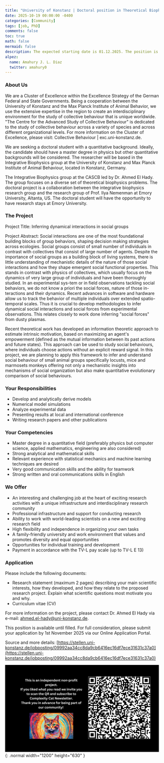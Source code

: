 ```yaml
---
title: "University of Konstanz | Doctoral position in Theoretical Biophysics"
date: 2025-10-19 00:00:00 -0400
categories: [Community]
tags: [job, PhD]
comments: false
toc: true
math: false
mermaid: false
description: The expected starting date is 01.12.2025. The position is for 3 years. In principle, this position can be divided into two part-time positions.
alpez:
  name: Amahury J. L. Diaz
  twitter: amahury0
---
```

### About Us
We are a Cluster of Excellence within the Excellence Strategy of the German Federal and State Governments. Being a cooperation between the University of Konstanz and the Max Planck Institute of Animal Behavior, we use the extensive expertise in the region to create an interdisciplinary environment for the study of collective behaviour that is unique worldwide. "The Centre for the Advanced Study of Collective Behaviour" is dedicated to the study of collective behaviour across a variety of species and across different organizational levels. For more information on the Cluster of Excellence, please visit: Collective Behaviour | exc.uni-konstanz.de.

We are seeking a doctoral student with a quantitative background. Ideally, the candidate should have a master degree in physics but other quantitative backgrounds will be considered. The researcher will be based in the Integrative Biophysics group at the University of Konstanz and Max Planck Institute of Animal Behaviour, located in Konstanz, Germany.

The Integrative Biophysics group at the CASCB led by Dr. Ahmed El Hady. The group focuses on a diverse set of theoretical biophysics problems. The doctoral project is a collaboration between the integrative biophysics research group and the research group of Prof. Ilya Nemenman at Emory University, Altanta, US. The doctoral student will have the opportunity to have research stays at Emory University.

### The Project
Project Title: Inferring dynamical interactions in social groups

Project Abstract: Social interactions are one of the most foundational building blocks of group behaviors, shaping decision making strategies across ecologies. Social groups consist of small number of individuals in contrast with collectives that consist of large number of agents. Despite the importance of social groups as a building block of living systems, there is little understanding of mechanistic details of the nature of those social interactions and how they shape emergent social functional properties. This stands in contrast with physics of collectives, which usually focus on the dynamics of very large group of individuals and have been thoroughly studied. In an experimental sys-tem or in field observations tackling social behaviors, we do not know a priori the social forces, nature of those in-teractions and their dynamics. Recent advances in software and hardware allow us to track the behavior of multiple individuals over extended spatio-temporal scales. Thus it is crucial to develop methodologies to infer dynamical social interactions and social forces from experimental observations. This relates closely to work done inferring "social forces" from dusty plasmas.

Recent theoretical work has developed an information theoretic approach to estimate intrinsic motivation, based on maximizing an agent's empowerment (defined as the mutual information between its past actions and future states). This approach can be used to study social behaviours, where individuals choose actions without an explicit reward signal. In this project, we are planning to apply this framework to infer and understand social behaviour of small animal groups specifically locusts, mice and marmosets monkeys offering not only a mechanistic insights into mechanisms of social organization but also make quantitative evolutionary comparison of social behaviours.

### Your Responsibilities
- Develop and analytically derive models
- Numerical model simulations
- Analyze experimental data
- Presenting results at local and international conference
- Writing research papers and other publications

### Your Competencies
- Master degree in a quantitative field (preferably physics but computer science, applied mathematics, engineering are also considered)
- Strong analytical and mathematical skills
- Relevant experience with statistical mechanics and machine learning techniques are desired
- Very good communication skills and the ability for teamwork
- Strong written and oral communications skills in English

### We Offer
- An interesting and challenging job at the heart of exciting research activities with a unique infrastructure and interdisciplinary research community
- Professional infrastructure and support for conducting research
- Ability to work with world-leading scientists on a new and exciting research field
- High flexibility and independence in organizing your own tasks
- A family-friendly university and work environment that values and promotes diversity and equal opportunities
- Opportunities for individual training and development
- Payment in accordance with the TV-L pay scale (up to TV-L E 13)

### Application
Please include the following documents:
- Research statement (maximum 2 pages) describing your main scientific interests, how they developed, and how they relate to the proposed research project. Explain what scientific questions most motivate you and why.
- Curriculum vitae (CV)

For more information on the project, please contact Dr. Ahmed El Hady via e-mail: ahmed.el-hady@uni-konstanz.de.

This position is available until filled. For full consideration, please submit your application by 1st November 2025 via our Online Application Portal.

Source and more details: [https://stellen.uni-konstanz.de/jobposting/09992aa34cc8da9cb6416ec16df7ece31631c37a0](https://stellen.uni-konstanz.de/jobposting/09992aa34cc8da9cb6416ec16df7ece31631c37a0)

![Desktop View](/assets/img/fix/complexity-cat-newsletter.png){: .normal width="1200" height="630" }
